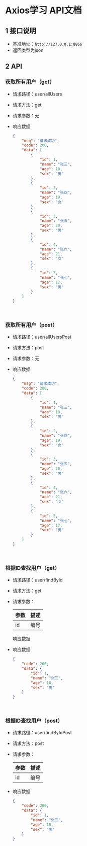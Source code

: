 # Axios学习 API文档

## 1 接口说明

- 基准地址：`http://127.0.0.1:8866`
- 返回类型为json

## 2 API

### 获取所有用户（get）

- 请求路径：user/allUsers

- 请求方法：get

- 请求参数：无

- 响应数据

  ```json
  {
      "msg": "请求成功",
      "code": 200,
      "data": [
          {
              "id": 1,
              "name": "张三",
              "age": 18,
              "sex": "男"
          },
          {
              "id": 2,
              "name": "张四",
              "age": 19,
              "sex": "女"
          },
          {
              "id": 3,
              "name": "张五",
              "age": 20,
              "sex": "男"
          },
          {
              "id": 4,
              "name": "张六",
              "age": 21,
              "sex": "女"
          },
          {
              "id": 5,
              "name": "张七",
              "age": 17,
              "sex": "男"
          }
      ]
  }
  ```

  <br>

### 获取所有用户（post）

- 请求路径：user/allUsersPost

- 请求方法：post

- 请求参数：无 

- 响应数据

  ```json
  {
      "msg": "请求成功",
      "code": 200,
      "data": [
          {
              "id": 1,
              "name": "张三",
              "age": 18,
              "sex": "男"
          },
          {
              "id": 2,
              "name": "张四",
              "age": 19,
              "sex": "女"
          },
          {
              "id": 3,
              "name": "张五",
              "age": 20,
              "sex": "男"
          },
          {
              "id": 4,
              "name": "张六",
              "age": 21,
              "sex": "女"
          },
          {
              "id": 5,
              "name": "张七",
              "age": 17,
              "sex": "男"
          }
      ]
  }
  ```

  <br>

### 根据ID查找用户（get）

- 请求路径：user/findById

- 请求方法：get

- 请求参数：

  | 参数 | 描述 |
  | ---- | ---- |
  | id   | 编号 |

  响应数据

- 响应数据

  ```json
  {
      "code": 200,
      "data": {
          "id": 1,
          "name": "张三",
          "age": 18,
          "sex": "男"
      }
  }
  ```

  <br>

### 根据ID查找用户（post）

- 请求路径：user/findByIdPost

- 请求方法：post

- 请求参数：

  | 参数 | 描述 |
  | ---- | ---- |
  | id   | 编号 |

- 响应数据

  ```json
  {
      "code": 200,
      "data": {
          "id": 1,
          "name": "张三",
          "age": 18,
          "sex": "男"
      }
  }
  ```

  <br>